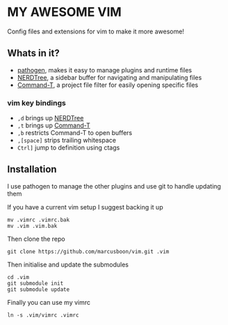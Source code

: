 # MY AWESOME VIM

Config files and extensions for vim to make it more awesome!

## Whats in it?

* [pathogen](https://github.com/tpope/vim-pathogen), makes it easy to manage plugins and runtime files
* [NERDTree](https://github.com/scrooloose/nerdtree), a sidebar buffer for navigating and manipulating files
* [Command-T](https://github.com/wincent/Command-T), a project file filter for easily opening specific files

### vim key bindings

* `,d` brings up [NERDTree](https://github.com/scrooloose/nerdtree)
* `,t` brings up [Command-T](https://github.com/wincent/Command-T)
* `,b` restricts Command-T to open buffers
* `,[space]` strips trailing whitespace
* `Ctrl]` jump to definition using ctags

## Installation

I use pathogen to manage the other plugins and use git to handle updating them

If you have a current vim setup I suggest backing it up

    mv .vimrc .vimrc.bak
    mv .vim .vim.bak

Then clone the repo

    git clone https://github.com/marcusboon/vim.git .vim

Then initialise and update the submodules

    cd .vim
    git submodule init
    git submodule update

Finally you can use my vimrc

    ln -s .vim/vimrc .vimrc

